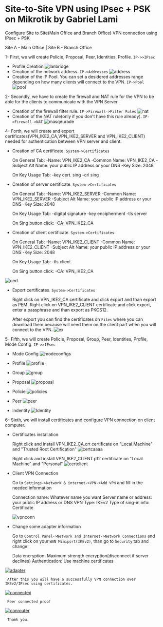 # Site-to-Site VPN using IPsec + PSK on Mikrotik by Gabriel Lami
Configure Site to Site(Main Office and Branch Office) VPN connection using IPsec + PSK

Site A - Main Office | Site B - Branch Office

1- First, we will create Policie, Proposal, Peer, Identities, Profile. `IP->>IPsec`

 - Profile Creation
![lanbridge](https://user-images.githubusercontent.com/44748406/193254479-f1898c81-8f45-4d17-9e12-902a34fed6ff.png)
 - Creation of the network address. `IP->Addresses`
![address](https://user-images.githubusercontent.com/44748406/193254730-3a1779bc-62c4-4bf6-9309-b6e6e05a2d86.png)
 - Creation of the IP Pool. You can set a desidered addresses range depending on how many clients will connect to the VPN. `IP->Pool`
![pool](https://user-images.githubusercontent.com/44748406/193254910-0f2760db-7dfb-4fb4-942c-b99b5aa4fce7.png)

2- Secondly, we have to create the firewall and NAT rule for the VPN to be able for the clients to communicate with the VPN Server.

- Creation of the firewall filter rule. `IP->Firewall->Filter Rules`
![nat](https://user-images.githubusercontent.com/44748406/193255259-ccc0eac7-3642-43e4-91b3-8e10cc913a5b.png)
- Creation of the NAT rule(only if you don't have this rule already). `IP->Firewall->NAT`
![masqeurade](https://user-images.githubusercontent.com/44748406/193255383-4fbf71a8-15c1-46d7-b58b-007e75ef67b9.png)
  
 4- Forth, we will create and export certificates(VPN_IKE2_CA,VPN_IKE2_SERVER and VPN_IKE2_CLIENT) needed for authentication between VPN server and client.

- Creation of CA certificate. `System->Certificates`

  On General Tab:
   -Name: VPN_IKE2_CA
   -Common Name: VPN_IKE2_CA
   -Subject Alt Name: your public IP address or your DNS
   -Key Size: 2048
  
  On Key Usage Tab:
   -key cert. sing
   -crl sing
  
- Creation of server certificate. `System->Certificates`
  
  On General Tab:
   -Name: VPN_IKE2_SERVER
   -Common Name: VPN_IKE2_SERVER
   -Subject Alt Name: your public IP address or your DNS
   -Key Size: 2048
  
  On Key Usage Tab:
   -digital signature
   -key encipherment
   -tls server
  
  On Sing button click:
   -CA: VPN_IKE2_CA

- Creation of client certificate. `System->Certificates`
  
  On General Tab:
   -Name: VPN_IKE2_CLIENT
   -Common Name: VPN_IKE2_CLIENT
   -Subject Alt Name: your public IP address or your DNS
   -Key Size: 2048
  
  On Key Usage Tab:
   -tls client
  
  On Sing button click:
   -CA: VPN_IKE2_CA
  
![cert](https://user-images.githubusercontent.com/44748406/193256721-7018fcf6-f236-4ff9-bcdf-33d6a49c6967.png)

- Export certificates. `System->Certificates`

  Right click on VPN_IKE2_CA certificate and click export and than export as PEM.
  Right click on VPN_IKE2_CLIENT certificate and click export, enter a passphrase and than export as PKCS12.
  
  After export you can find the certificates on `Files` where you can download them because will need them on the client part when you will connect to the VPN.
  ![ex](https://user-images.githubusercontent.com/44748406/193257541-b06fc928-af1c-4af9-8d03-8107037356bd.png)

5- Fifth, we will create Policie, Proposal, Group, Peer, Identities, Profile, Mode Config. `IP->>IPsec`
     
 - Mode Config 
 ![modeconfigs](https://user-images.githubusercontent.com/44748406/193271245-e901a172-ebd4-4710-b7f6-0feb4056ddbd.png)
 
 - Profile
 ![profile](https://user-images.githubusercontent.com/44748406/193271557-408810fa-e298-4486-b6f5-db14cfd4fd33.png)
 
 - Group
 ![group](https://user-images.githubusercontent.com/44748406/193272029-019cbee3-2f78-4b98-a1e9-ccf3e61c92c0.png)
 
 - Proposal
 ![proposal](https://user-images.githubusercontent.com/44748406/193272276-70d6e0db-dbb0-47d5-8477-b242e827e99e.png)
 
 - Policie
 ![policies](https://user-images.githubusercontent.com/44748406/193272641-327cebcb-d98e-43bd-91b2-2e18533019df.png)
 
 - Peer
 ![peer](https://user-images.githubusercontent.com/44748406/193272865-b69101e6-927c-467f-bed9-f0bf5251dad1.png)
 
 - Indentity
 ![Identity](https://user-images.githubusercontent.com/44748406/193273092-93b4a7da-e2d7-4c5e-ac2a-4f643f1097e2.png)
 
 6- Sixth, we will install certificates and configure VPN connection on client computer.
 
  - Certificates installation
  
    Right click and install VPN_IKE2_CA.crt certificate on "Local Machine" and "Trusted Root Certification"
   ![certcaaaa](https://user-images.githubusercontent.com/44748406/193274779-fbddeb9a-4c3e-4762-8f57-df744d2b7a39.png)
    
    Right click and install VPN_IKE2_CLIENT.p12 certificate on "Local Machine" and "Personal"
    ![certclient](https://user-images.githubusercontent.com/44748406/193274723-887e644c-8412-414c-ba2d-c12d3eda30e9.png)
    
   - Client VPN Connection
   
     Go to `Settings->Network & internet->VPN->Add VPN` and fill in the needed information
     
     Connection name: Whatever name you want
     Server name or address: your public IP address or DNS
     VPN Type: IKEv2
     Type of sing-in info: Certificate
     
     ![vpnconn](https://user-images.githubusercontent.com/44748406/193276226-f0b7e726-c024-492a-9172-ee924e352e3a.png)
     
   - Change some adapter information
   
     Go to `Control Panel->Network and Internet->Network Connections` and right click on your  `WAN Miniport(IKEv2)`, than go to `Security` tab and change:
     
     Data encryption: Maximum strength encryption(disconnect if server declines)
     Authentication: Use machine certificates
     
   [ ![adapter](https://user-images.githubusercontent.com/44748406/193277220-06488326-35f9-41f7-8efb-48187f949caf.png)](https://github.com/GabrielL92I/IKEv2-IPsec-on-MikroTik/issues/1#issuecomment-1263558262)
    
     After this you will have a successfully VPN connection over IKEv2/IPsec using certificates.
   [ ![connected](https://user-images.githubusercontent.com/44748406/193277636-71f6c456-9956-44f7-8168-2d682fb70121.png)](https://github.com/GabrielL92I/IKEv2-IPsec-on-MikroTik/issues/1#issuecomment-1263560632)
     
     Peer connected proof
   [ ![conrouter](https://user-images.githubusercontent.com/44748406/193278006-0e9fc93a-1226-4d81-98cb-6b180288cca8.png)](https://github.com/GabrielL92I/IKEv2-IPsec-on-MikroTik/issues/1#issuecomment-1263563414)
     
     Thank you.

